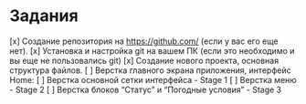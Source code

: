 # Задания
 [x] Создание репозитория на https://github.com/ (если у вас его еще нет).
 [x] Установка и настройка git на вашем ПК (если это необходимо и вы еще не пользовались git)
 [x] Создание нового проекта, основная структура файлов.
 [ ] Верстка главного экрана приложения, интерфейс Home:
 [ ] Верстка основной сетки интерфейса - Stage 1
 [ ] Верстка меню - Stage 2
 [ ] Верстка блоков “Статус” и “Погодные условия” - Stage 3
